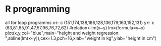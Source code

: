 # R programming
all for loop programms
x<- c (151,174,138,186,128,136,179,163,152,131)
y<- c (63,81,65,91,47,57,96,76,72,62)
#relation<-lm(x~y)
lm=(formula=y~x)
plot(x,y,col="blue",main="height and weight regression ",abline(lm(x~y)),cex=1.3,pch=16,xlab="weight in kg",ylab="height in cm")
